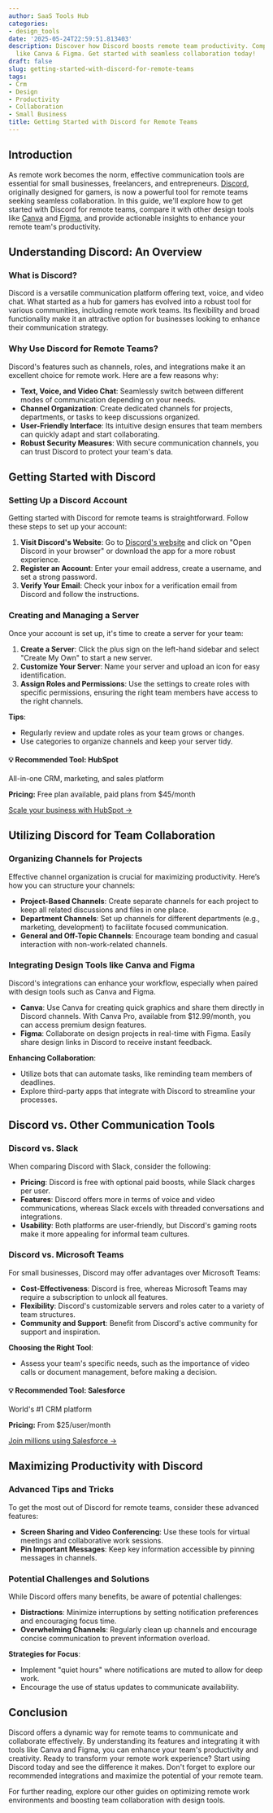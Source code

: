 ```yaml
---
author: SaaS Tools Hub
categories:
- design_tools
date: '2025-05-24T22:59:51.813403'
description: Discover how Discord boosts remote team productivity. Compare with tools
  like Canva & Figma. Get started with seamless collaboration today!
draft: false
slug: getting-started-with-discord-for-remote-teams
tags:
- Crm
- Design
- Productivity
- Collaboration
- Small Business
title: Getting Started with Discord for Remote Teams
---
```


## Introduction

As remote work becomes the norm, effective communication tools are essential for small businesses, freelancers, and entrepreneurs. [Discord](https://discord.com/), originally designed for gamers, is now a powerful tool for remote teams seeking seamless collaboration. In this guide, we'll explore how to get started with Discord for remote teams, compare it with other design tools like [Canva](https://www.canva.com/join/your-affiliate-code) and [Figma](https://www.figma.com/pricing/), and provide actionable insights to enhance your remote team's productivity.

## Understanding Discord: An Overview

### What is Discord?

Discord is a versatile communication platform offering text, voice, and video chat. What started as a hub for gamers has evolved into a robust tool for various communities, including remote work teams. Its flexibility and broad functionality make it an attractive option for businesses looking to enhance their communication strategy.

### Why Use Discord for Remote Teams?

Discord's features such as channels, roles, and integrations make it an excellent choice for remote work. Here are a few reasons why:

- **Text, Voice, and Video Chat**: Seamlessly switch between different modes of communication depending on your needs.
- **Channel Organization**: Create dedicated channels for projects, departments, or tasks to keep discussions organized.
- **User-Friendly Interface**: Its intuitive design ensures that team members can quickly adapt and start collaborating.
- **Robust Security Measures**: With secure communication channels, you can trust Discord to protect your team's data.

## Getting Started with Discord

### Setting Up a Discord Account

Getting started with Discord for remote teams is straightforward. Follow these steps to set up your account:

1. **Visit Discord's Website**: Go to [Discord's website](https://discord.com) and click on "Open Discord in your browser" or download the app for a more robust experience.
2. **Register an Account**: Enter your email address, create a username, and set a strong password.
3. **Verify Your Email**: Check your inbox for a verification email from Discord and follow the instructions.

### Creating and Managing a Server

Once your account is set up, it's time to create a server for your team:

1. **Create a Server**: Click the plus sign on the left-hand sidebar and select "Create My Own" to start a new server.
2. **Customize Your Server**: Name your server and upload an icon for easy identification.
3. **Assign Roles and Permissions**: Use the settings to create roles with specific permissions, ensuring the right team members have access to the right channels.

**Tips**:
- Regularly review and update roles as your team grows or changes.
- Use categories to organize channels and keep your server tidy.


<div class="affiliate-cta">
<h4>💡 Recommended Tool: HubSpot</h4>
<p>All-in-one CRM, marketing, and sales platform</p>
<p><strong>Pricing:</strong> Free plan available, paid plans from $45/month</p>
<p><a href="https://go.try-hubspot.com/c/6231120/976131/12893" target="_blank" rel="noopener">Scale your business with HubSpot →</a></p>
</div>

## Utilizing Discord for Team Collaboration

### Organizing Channels for Projects

Effective channel organization is crucial for maximizing productivity. Here’s how you can structure your channels:

- **Project-Based Channels**: Create separate channels for each project to keep all related discussions and files in one place.
- **Department Channels**: Set up channels for different departments (e.g., marketing, development) to facilitate focused communication.
- **General and Off-Topic Channels**: Encourage team bonding and casual interaction with non-work-related channels.

### Integrating Design Tools like Canva and Figma

Discord's integrations can enhance your workflow, especially when paired with design tools such as Canva and Figma.

- **Canva**: Use Canva for creating quick graphics and share them directly in Discord channels. With Canva Pro, available from $12.99/month, you can access premium design features.
- **Figma**: Collaborate on design projects in real-time with Figma. Easily share design links in Discord to receive instant feedback.

**Enhancing Collaboration**:
- Utilize bots that can automate tasks, like reminding team members of deadlines.
- Explore third-party apps that integrate with Discord to streamline your processes.

## Discord vs. Other Communication Tools

### Discord vs. Slack

When comparing Discord with Slack, consider the following:

- **Pricing**: Discord is free with optional paid boosts, while Slack charges per user.
- **Features**: Discord offers more in terms of voice and video communications, whereas Slack excels with threaded conversations and integrations.
- **Usability**: Both platforms are user-friendly, but Discord's gaming roots make it more appealing for informal team cultures.

### Discord vs. Microsoft Teams

For small businesses, Discord may offer advantages over Microsoft Teams:

- **Cost-Effectiveness**: Discord is free, whereas Microsoft Teams may require a subscription to unlock all features.
- **Flexibility**: Discord's customizable servers and roles cater to a variety of team structures.
- **Community and Support**: Benefit from Discord's active community for support and inspiration.

**Choosing the Right Tool**:
- Assess your team's specific needs, such as the importance of video calls or document management, before making a decision.


<div class="affiliate-cta">
<h4>💡 Recommended Tool: Salesforce</h4>
<p>World's #1 CRM platform</p>
<p><strong>Pricing:</strong> From $25/user/month</p>
<p><a href="https://www.salesforce.com/form/signup/freetrial-sales/" target="_blank" rel="noopener">Join millions using Salesforce →</a></p>
</div>

## Maximizing Productivity with Discord

### Advanced Tips and Tricks

To get the most out of Discord for remote teams, consider these advanced features:

- **Screen Sharing and Video Conferencing**: Use these tools for virtual meetings and collaborative work sessions.
- **Pin Important Messages**: Keep key information accessible by pinning messages in channels.

### Potential Challenges and Solutions

While Discord offers many benefits, be aware of potential challenges:

- **Distractions**: Minimize interruptions by setting notification preferences and encouraging focus time.
- **Overwhelming Channels**: Regularly clean up channels and encourage concise communication to prevent information overload.

**Strategies for Focus**:
- Implement "quiet hours" where notifications are muted to allow for deep work.
- Encourage the use of status updates to communicate availability.

## Conclusion

Discord offers a dynamic way for remote teams to communicate and collaborate effectively. By understanding its features and integrating it with tools like Canva and Figma, you can enhance your team's productivity and creativity. Ready to transform your remote work experience? Start using Discord today and see the difference it makes. Don't forget to explore our recommended integrations and maximize the potential of your remote team.

For further reading, explore our other guides on optimizing remote work environments and boosting team collaboration with design tools.